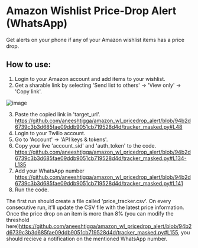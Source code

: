 # Amazon Wishlist Price-Drop Alert (WhatsApp)
Get alerts on your phone if any of your Amazon wishlist items has a price drop.

## How to use:
1. Login to your Amazon account and add items to your wishlist.
2. Get a sharable link by selecting 'Send list to others' -> 'View only' -> 'Copy link'.

![image](https://github.com/aneeshtigga/amazon_wl_pricedrop_alert/assets/14201091/4c1858dc-2230-47c6-a165-b22e07c7856e)

3. Paste the copied link in 'target_url'.
https://github.com/aneeshtigga/amazon_wl_pricedrop_alert/blob/94b2d6739c3b3d685fae09ddb9051cb719528d4d/tracker_masked.py#L48
4. Login to your Twilio account.
5. Go to 'Account' -> 'API keys & tokens'.
6. Copy your live 'account_sid' and 'auth_token' to the code.
https://github.com/aneeshtigga/amazon_wl_pricedrop_alert/blob/94b2d6739c3b3d685fae09ddb9051cb719528d4d/tracker_masked.py#L134-L135
7. Add your WhatsApp number
https://github.com/aneeshtigga/amazon_wl_pricedrop_alert/blob/94b2d6739c3b3d685fae09ddb9051cb719528d4d/tracker_masked.py#L141
8. Run the code.

The first run should create a file called 'price_tracker.csv'. On every consecutive run, it'll update the CSV file with the latest price information. Once the price drop on an item is more than 8% (you can modify the threshold here)https://github.com/aneeshtigga/amazon_wl_pricedrop_alert/blob/94b2d6739c3b3d685fae09ddb9051cb719528d4d/tracker_masked.py#L155, you should recieve a notification on the mentioned WhatsApp number.
